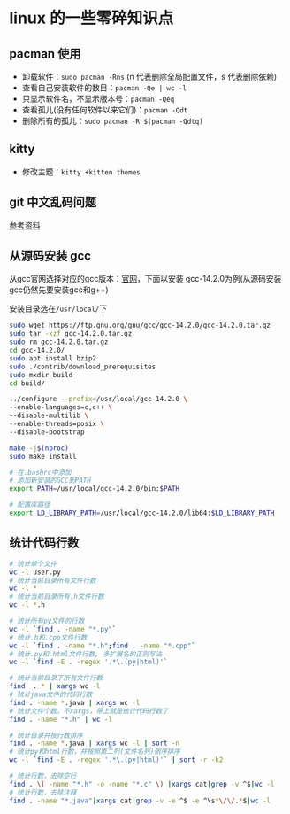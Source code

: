 # linux 的一些零碎知识点
## pacman 使用
+ 卸载软件：`sudo pacman -Rns` (n 代表删除全局配置文件，s 代表删除依赖)
+ 查看自己安装软件的数目：`pacman -Qe | wc -l`
+ 只显示软件名，不显示版本号：`pacman -Qeq`
+ 查看孤儿(没有任何软件以来它们)：`pacman -Qdt`
+ 删除所有的孤儿：`sudo pacman -R $(pacman -Qdtq)`
## kitty
+ 修改主题：`kitty +kitten themes`
## git 中文乱码问题
[参考资料](https://gist.github.com/nightire/5069597)
## 从源码安装 gcc
从gcc官网选择对应的gcc版本：[官网](https://ftp.gnu.org/gnu/gcc/)，下面以安装 gcc-14.2.0为例(从源码安装gcc仍然先要安装gcc和g++)

安装目录选在`/usr/local/`下
```bash
sudo wget https://ftp.gnu.org/gnu/gcc/gcc-14.2.0/gcc-14.2.0.tar.gz
sudo tar -xzf gcc-14.2.0.tar.gz
sudo rm gcc-14.2.0.tar.gz
cd gcc-14.2.0/
sudo apt install bzip2
sudo ./contrib/download_prerequisites
sudo mkdir build
cd build/

../configure --prefix=/usr/local/gcc-14.2.0 \
--enable-languages=c,c++ \
--disable-multilib \
--enable-threads=posix \
--disable-bootstrap

make -j$(nproc)
sudo make install

# 在.bashrc中添加
# 添加新安装的GCC到PATH
export PATH=/usr/local/gcc-14.2.0/bin:$PATH

# 配置库路径
export LD_LIBRARY_PATH=/usr/local/gcc-14.2.0/lib64:$LD_LIBRARY_PATH
```
## 统计代码行数
```bash
# 统计单个文件
wc -l user.py
# 统计当前目录所有文件行数
wc -l *       
# 统计当前目录所有.h文件行数
wc -l *.h

# 统计所有py文件的行数
wc -l `find . -name "*.py"`
# 统计.h和.cpp文件行数
wc -l `find . -name "*.h";find . -name "*.cpp"`
# 统计.py和.html文件行数, 多扩展名的正则写法
wc -l `find -E . -regex '.*\.(py|html)'` 

# 统计当前目录下所有文件行数
find  . * | xargs wc -l
# 统计java文件的代码行数
find . -name *.java | xargs wc -l
# 统计文件个数，不xargs，带上就是统计代码行数了
find . -name "*.h" | wc -l

# 统计目录并按行数排序
find . -name *.java | xargs wc -l | sort -n
# 统计py和html行数，并按照第二列(文件名列)倒序排序
wc -l `find -E . -regex '.*\.(py|html)'` | sort -r -k2

# 统计行数，去除空行
find . \( -name "*.h" -o -name "*.c" \) |xargs cat|grep -v ^$|wc -l
# 统计行数，去除注释
find . -name "*.java"|xargs cat|grep -v -e ^$ -e ^\s*\/\/.*$|wc -l
```